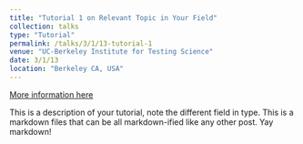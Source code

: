 ```yaml
---
title: "Tutorial 1 on Relevant Topic in Your Field"
collection: talks
type: "Tutorial"
permalink: /talks/3/1/13-tutorial-1
venue: "UC-Berkeley Institute for Testing Science"
date: 3/1/13
location: "Berkeley CA, USA"
---
```


[More information here](http://exampleurl.com)

This is a description of your tutorial, note the different field in type. This is a markdown files that can be all markdown-ified like any other post. Yay markdown!
